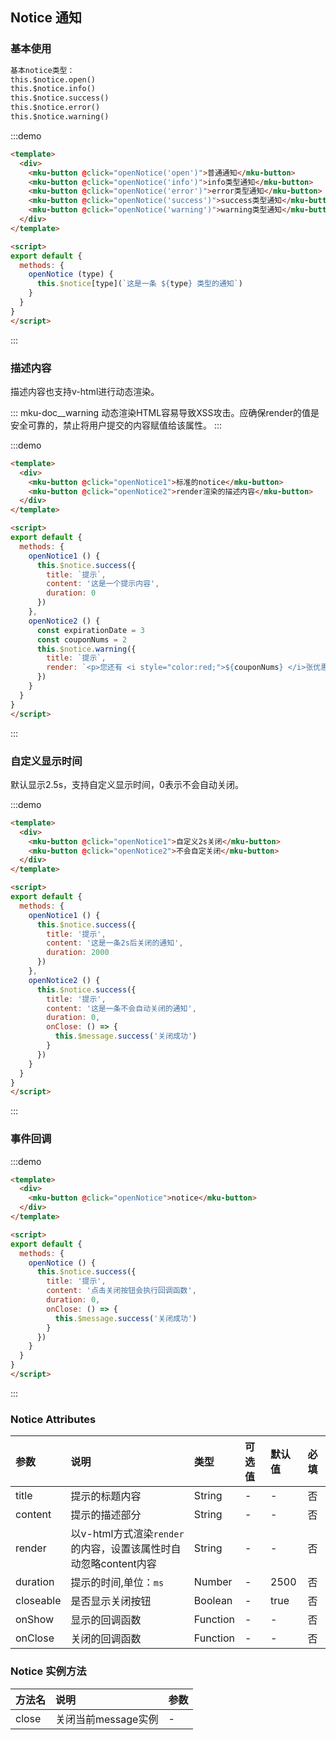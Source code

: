 ## Notice 通知

### 基本使用

```html
基本notice类型：
this.$notice.open()
this.$notice.info()
this.$notice.success()
this.$notice.error()
this.$notice.warning()
```
:::demo
```html
<template>
  <div>
    <mku-button @click="openNotice('open')">普通通知</mku-button>
    <mku-button @click="openNotice('info')">info类型通知</mku-button>
    <mku-button @click="openNotice('error')">error类型通知</mku-button>
    <mku-button @click="openNotice('success')">success类型通知</mku-button>
    <mku-button @click="openNotice('warning')">warning类型通知</mku-button>
  </div>
</template>

<script>
export default {
  methods: {
    openNotice (type) {
      this.$notice[type](`这是一条 ${type} 类型的通知`)
    }
  }
}
</script>
```
:::


### 描述内容

描述内容也支持v-html进行动态渲染。

::: mku-doc__warning
动态渲染HTML容易导致XSS攻击。应确保render的值是安全可靠的，禁止将用户提交的内容赋值给该属性。
:::

:::demo
```html
<template>
  <div>
    <mku-button @click="openNotice1">标准的notice</mku-button>
    <mku-button @click="openNotice2">render渲染的描述内容</mku-button>
  </div>
</template>

<script>
export default {
  methods: {
    openNotice1 () {
      this.$notice.success({
        title: `提示`,
        content: '这是一个提示内容',
        duration: 0
      })
    },
    openNotice2 () {
      const expirationDate = 3
      const couponNums = 2
      this.$notice.warning({
        title: `提示`,
        render: `<p>您还有 <i style="color:red;">${couponNums} </i>张优惠券将在 <i style="color:red;">${couponNums} </i>天后过期，请及时消费。</p>祝您生活愉快！`
      })
    }
  }
}
</script>
```
:::


### 自定义显示时间

默认显示2.5s，支持自定义显示时间，0表示不会自动关闭。

:::demo
```html
<template>
  <div>
    <mku-button @click="openNotice1">自定义2s关闭</mku-button>
    <mku-button @click="openNotice2">不会自定关闭</mku-button>
  </div>
</template>

<script>
export default {
  methods: {
    openNotice1 () {
      this.$notice.success({
        title: '提示',
        content: '这是一条2s后关闭的通知',
        duration: 2000
      })
    },
    openNotice2 () {
      this.$notice.success({
        title: '提示',
        content: '这是一条不会自动关闭的通知',
        duration: 0,
        onClose: () => {
          this.$message.success('关闭成功')
        }
      })
    }
  }
}
</script>
```
:::

### 事件回调

:::demo
```html
<template>
  <div>
    <mku-button @click="openNotice">notice</mku-button>
  </div>
</template>

<script>
export default {
  methods: {
    openNotice () {
      this.$notice.success({
        title: '提示',
        content: '点击关闭按钮会执行回调函数',
        duration: 0,
        onClose: () => {
          this.$message.success('关闭成功')
        }
      })
    }
  }
}
</script>
```
:::

### Notice Attributes

| 参数      | 说明                                                          | 类型     | 可选值 | 默认值 | 必填 |
| :-------- | :------------------------------------------------------------ | :------- | :----- | :----- | :--- |
| title   | 提示的标题内容                                                | String   | -      | -      | 否   |
| content   | 提示的描述部分                                                | String   | -      | -      | 否   |
| render    | 以v-html方式渲染`render`的内容，设置该属性时自动忽略content内容 | String   | -      | -      | 否   |
| duration  | 提示的时间,单位：`ms`                                                    | Number   | -      | 2500   | 否   |
| closeable | 是否显示关闭按钮                                              | Boolean  | -      | true  | 否   |
| onShow    | 显示的回调函数                                                | Function | -      | -      | 否   |
| onClose   | 关闭的回调函数                                                | Function | -      | -      | 否   |

### Notice 实例方法
| 方法名 | 说明                | 参数 |
| :----- | :------------------ | :--- |
| close  | 关闭当前message实例 | -    |

